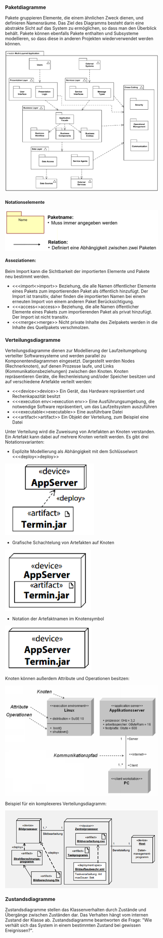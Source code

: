 ﻿### Paketdiagramme

Pakete gruppieren Elemente, die einem ähnlichen Zweck dienen, und definieren Namensräume. Das Ziel des Diagramms besteht darin eine abstrakte Sicht auf das System zu ermöglichen, so dass man den Überblick behält.
Pakete können ebenfalls Pakete enthalten und Subsysteme modellieren, so dass diese in anderen Projekten wiederverwendet werden können.

![Paketdiagramme Beispiel 1](vorlesung10/Bilder/Paketdiagramm.png)

#### Notationselemente

![Paketdiagramm Notationselemente](vorlesung10/Bilder/Paketdiagramm_Notationselemente.png)

#### Assoziationen:

Beim Import kann die Sichtbarkeit der importierten Elemente und Pakete neu bestimmt werden.
- <<<import<>import>> Beziehung, die alle Namen öffentlicher Elemente eines Pakets zum importierenden Paket als öffentlich hinzufügt. Der Import ist transitiv, daher finden die importierten Namen bei einem erneuten Import von einem anderen Paket Berücksichtigung.
- <<<access<>access>> Beziehung, die alle Namen öffentlicher Elemente eines Pakets zum importierenden Paket als privat hinzufügt. Der Import ist nicht transitiv.
- <<<merge<>merge>> Nicht private Inhalte des Zielpakets werden in die Inhalte des Quellpakets verschmolzen.

### Verteilungsdiagramme

Verteilungsdiagramme dienen zur Modellierung der Laufzeitumgebung verteilter Softwaresysteme und werden parallel zu Komponentendiagrammen eingesetzt. Dargestellt werden Nodes (Rechnerknoten), auf denen Prozesse laufe, und Links (Kommunikationsbeziehungen) zwischen den Knoten.
Knoten repräsentieren Geräte, die Rechenleistung und/oder Speicher besitzen und auf verschiedene Artefakte verteilt werden:
- <<<device<>device>> Ein Gerät, das Hardware repräsentiert und Rechenkapazität besitzt
- <<<execution env<>execution env>> Eine Ausführungsumgebung, die notwendige Software repräsentiert, um das Laufzeitsystem auszuführen
- <<<executable<>executable>> Eine ausführbare Datei
- <<<artifact<>artifact>> Ein Objekt der Verteilung, zum Beispiel eine Datei

Unter Verteilung wird die Zuweisung von Artefakten an Knoten verstanden. Ein Artefakt kann dabei auf mehrere Knoten verteilt werden. Es gibt drei Notationsvarianten:
- Explizite Modellierung als Abhängigkeit mit dem Schlüsselwort <<<deploy<>deploy>>

![Verteilungsdiagramm Zuweisung 1](vorlesung10/Bilder/Zuweisung1.png)

- Grafische Schachtelung von Artefakten auf Knoten

![Verteilungsdiagramm Zuweisung 2](vorlesung10/Bilder/Zuweisung2.png)

- Notation der Artefaktnamen im Knotensymbol

![Verteilungsdiagramm Zuweisung 3](vorlesung10/Bilder/Zuweisung3.png)

Knoten können außerdem Attribute und Operationen besitzen:

![Verteilungsdiagramm Beispiel](vorlesung10/Bilder/Verteilungsdiagramm.png)

Beispiel für ein komplexeres Verteilungsdiagramm:

![Verteilungsdiagramm Beispiel 2](vorlesung10/Bilder/Verteilungsdiagramm2.png)

### Zustandsdiagramme

Zustandsdiagramme stellen das Klassenverhalten durch Zustände und Übergänge zwischen Zuständen dar. Das Verhalten hängt vom internen Zustand der Klasse ab. Zustandsdiagramme beantworten die Frage: "Wie verhält sich das System in einem bestimmten Zustand bei gewissen Ereignissen?".

